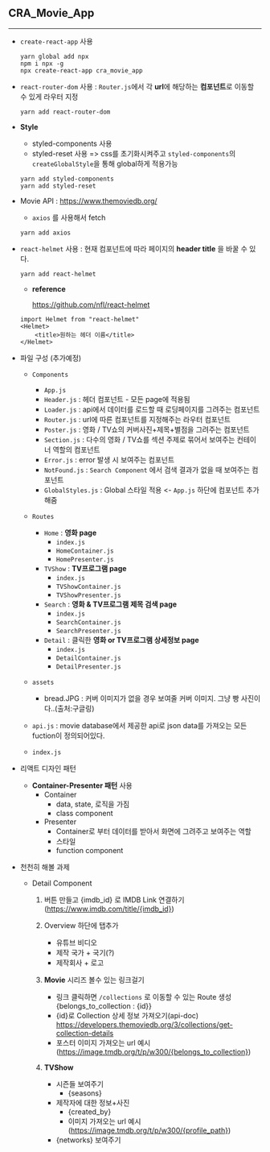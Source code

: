 ## CRA_Movie_App
---
- `create-react-app` 사용
    ```
    yarn global add npx
    npm i npx -g
    npx create-react-app cra_movie_app 
    ```
- `react-router-dom` 사용 : `Router.js`에서 각 **url**에 해당하는 **컴포넌트**로 이동할 수 있게 라우터 지정
    ```
    yarn add react-router-dom
    ```
- **Style**
    - styled-components 사용
    - styled-reset 사용 => css를 초기화시켜주고 `styled-components`의 `createGlobalStyle`을 통해 global하게 적용가능    
    ``` 
    yarn add styled-components
    yarn add styled-reset
    ```
- Movie API : <a href="https://www.themoviedb.org/">https://www.themoviedb.org/</a>
    - `axios` 를 사용해서 fetch
    ```
    yarn add axios
    ```
- `react-helmet` 사용 : 현재 컴포넌트에 따라 페이지의 **header title** 을 바꿀 수 있다.
    ```
    yarn add react-helmet
    ```
    - **reference**<p>
    <a href="https://github.com/nfl/react-helmet">https://github.com/nfl/react-helmet</a>
    ```
    import Helmet from "react-helmet"
    <Helmet>
        <title>원하는 헤더 이름</title>
    </Helmet>
    ```
- 파일 구성 (추가예정)
    - `Components`
        - `App.js`
        - `Header.js` : 헤더 컴포넌트 - 모든 page에 적용됨
        - `Loader.js` : api에서 데이터를 로드할 때 로딩페이지를 그려주는 컴포넌트
        - `Router.js` : url에 따른 컴포넌트를 지정해주는 라우터 컴포넌트
        - `Poster.js` : 영화 / TV쇼의 커버사진+제목+별점을 그려주는 컴포넌트
        - `Section.js` : 다수의 영화 / TV쇼를 섹션 주제로 묶어서 보여주는 컨테이너 역할의 컴포넌트
        - `Error.js` : error 발생 시 보여주는 컴포넌트
        - `NotFound.js` : `Search Component` 에서 검색 결과가 없을 때 보여주는 컴포넌트
        - `GlobalStyles.js` : Global 스타일 적용 <- `App.js` 하단에 컴포넌트 추가해줌

    - `Routes`
        - `Home` : <b>영화 page</b>
            - `index.js`
            - `HomeContainer.js`
            - `HomePresenter.js`
        - `TVShow` : <b>TV프로그램 page</b>
            - `index.js`
            - `TVShowContainer.js`
            - `TVShowPresenter.js`
        - `Search` : <b>영화 & TV프로그램 제목 검색 page</b>
            - `index.js`
            - `SearchContainer.js`
            - `SearchPresenter.js`
        - `Detail` : 클릭한 <b>영화 or TV프로그램 상세정보 page</b>
            - `index.js`
            - `DetailContainer.js`
            - `DetailPresenter.js`
    - `assets`
        - bread.JPG : 커버 이미지가 없을 경우 보여줄 커버 이미지. 그냥 빵 사진이다..(출처:구글링)
    - `api.js` : movie database에서 제공한 api로 json data를 가져오는 모든 fuction이 정의되어있다.
    - `index.js`

- 리액트 디자인 패턴
    - <b>Container-Presenter 패턴</b> 사용
        - Container
            - data, state, 로직을 가짐
            - class component
        - Presenter
            - Container로 부터 데이터를 받아서 화면에 그려주고 보여주는 역할
            - 스타일
            - function component

- 천천히 해볼 과제
    - Detail Component
        1. 버튼 만들고 {imdb_id} 로 IMDB Link 연결하기 (https://www.imdb.com/title/{imdb_id})
        2. Overview 하단에 탭추가
            - 유튜브 비디오
            - 제작 국가 + 국기(?)
            - 제작회사 + 로고
        3. **Movie** 시리즈 볼수 있는 링크걸기
            - 링크 클릭하면 `/collections` 로 이동할 수 있는 Route 생성 {belongs_to_collection : {id}}
            - {id}로 Collection 상세 정보 가져오기(api-doc)
            https://developers.themoviedb.org/3/collections/get-collection-details
            - 포스터 이미지 가져오는 url 예시
            (https://image.tmdb.org/t/p/w300/{belongs_to_collection})

        4. **TVShow** 
            - 시즌들 보여주기 
                - {seasons}
            - 제작자에 대한 정보+사진
                - {created_by}
                - 이미지 가져오는 url 예시
                (https://image.tmdb.org/t/p/w300/{profile_path})
            - {networks} 보여주기

            
